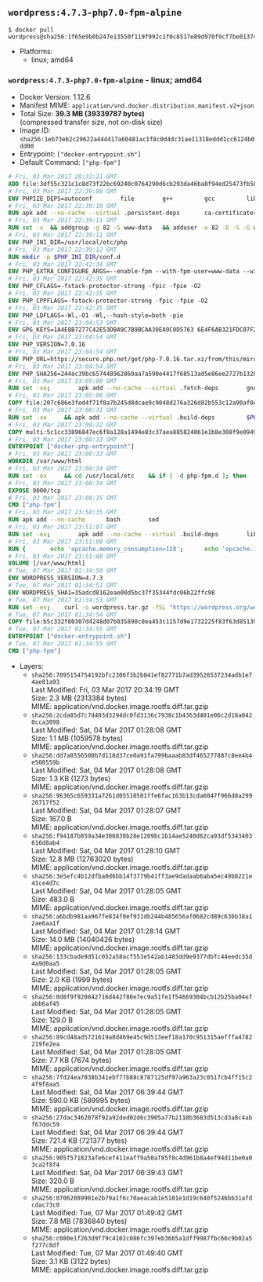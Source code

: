 ## `wordpress:4.7.3-php7.0-fpm-alpine`

```console
$ docker pull wordpress@sha256:1f65e9b0b247e13550f119f992c1f0c8517e89d970f9cf7be01374950e7acd45
```

-	Platforms:
	-	linux; amd64

### `wordpress:4.7.3-php7.0-fpm-alpine` - linux; amd64

-	Docker Version: 1.12.6
-	Manifest MIME: `application/vnd.docker.distribution.manifest.v2+json`
-	Total Size: **39.3 MB (39339787 bytes)**  
	(compressed transfer size, not on-disk size)
-	Image ID: `sha256:1eb73eb2c29622a444417a60481ac1f8c0d4dc31ae11318eddd1cc6124b0dd00`
-	Entrypoint: `["docker-entrypoint.sh"]`
-	Default Command: `["php-fpm"]`

```dockerfile
# Fri, 03 Mar 2017 20:32:21 GMT
ADD file:3df55c321c1c8d73f22bc69240c0764290d6cb293da46ba8f94ed25473fb5853 in / 
# Fri, 03 Mar 2017 22:39:08 GMT
ENV PHPIZE_DEPS=autoconf 		file 		g++ 		gcc 		libc-dev 		make 		pkgconf 		re2c
# Fri, 03 Mar 2017 22:39:10 GMT
RUN apk add --no-cache --virtual .persistent-deps 		ca-certificates 		curl 		tar 		xz
# Fri, 03 Mar 2017 22:39:11 GMT
RUN set -x 	&& addgroup -g 82 -S www-data 	&& adduser -u 82 -D -S -G www-data www-data
# Fri, 03 Mar 2017 22:39:11 GMT
ENV PHP_INI_DIR=/usr/local/etc/php
# Fri, 03 Mar 2017 22:39:12 GMT
RUN mkdir -p $PHP_INI_DIR/conf.d
# Fri, 03 Mar 2017 22:42:34 GMT
ENV PHP_EXTRA_CONFIGURE_ARGS=--enable-fpm --with-fpm-user=www-data --with-fpm-group=www-data
# Fri, 03 Mar 2017 22:42:35 GMT
ENV PHP_CFLAGS=-fstack-protector-strong -fpic -fpie -O2
# Fri, 03 Mar 2017 22:42:35 GMT
ENV PHP_CPPFLAGS=-fstack-protector-strong -fpic -fpie -O2
# Fri, 03 Mar 2017 22:42:35 GMT
ENV PHP_LDFLAGS=-Wl,-O1 -Wl,--hash-style=both -pie
# Fri, 03 Mar 2017 23:04:53 GMT
ENV GPG_KEYS=1A4E8B7277C42E53DBA9C7B9BCAA30EA9C0D5763 6E4F6AB321FDC07F2C332E3AC2BF0BC433CFC8B3
# Fri, 03 Mar 2017 23:04:54 GMT
ENV PHP_VERSION=7.0.16
# Fri, 03 Mar 2017 23:04:54 GMT
ENV PHP_URL=https://secure.php.net/get/php-7.0.16.tar.xz/from/this/mirror PHP_ASC_URL=https://secure.php.net/get/php-7.0.16.tar.xz.asc/from/this/mirror
# Fri, 03 Mar 2017 23:04:54 GMT
ENV PHP_SHA256=244ac39bc657448962860aa7a590e4417f68513ad5e86ee2727b1328b0537309 PHP_MD5=6161aba9d24322d889da5d2ff944bddf
# Fri, 03 Mar 2017 23:05:00 GMT
RUN set -xe; 		apk add --no-cache --virtual .fetch-deps 		gnupg 		openssl 	; 		mkdir -p /usr/src; 	cd /usr/src; 		wget -O php.tar.xz "$PHP_URL"; 		if [ -n "$PHP_SHA256" ]; then 		echo "$PHP_SHA256 *php.tar.xz" | sha256sum -c -; 	fi; 	if [ -n "$PHP_MD5" ]; then 		echo "$PHP_MD5 *php.tar.xz" | md5sum -c -; 	fi; 		if [ -n "$PHP_ASC_URL" ]; then 		wget -O php.tar.xz.asc "$PHP_ASC_URL"; 		export GNUPGHOME="$(mktemp -d)"; 		for key in $GPG_KEYS; do 			gpg --keyserver ha.pool.sks-keyservers.net --recv-keys "$key"; 		done; 		gpg --batch --verify php.tar.xz.asc php.tar.xz; 		rm -r "$GNUPGHOME"; 	fi; 		apk del .fetch-deps
# Fri, 03 Mar 2017 23:05:00 GMT
COPY file:207c686e3fed4f71f8a7b245d8dcae9c9048d276a326d82b553c12a90af0c0ca in /usr/local/bin/ 
# Fri, 03 Mar 2017 23:08:31 GMT
RUN set -xe 	&& apk add --no-cache --virtual .build-deps 		$PHPIZE_DEPS 		curl-dev 		libedit-dev 		libxml2-dev 		openssl-dev 		sqlite-dev 		&& export CFLAGS="$PHP_CFLAGS" 		CPPFLAGS="$PHP_CPPFLAGS" 		LDFLAGS="$PHP_LDFLAGS" 	&& docker-php-source extract 	&& cd /usr/src/php 	&& ./configure 		--with-config-file-path="$PHP_INI_DIR" 		--with-config-file-scan-dir="$PHP_INI_DIR/conf.d" 				--disable-cgi 				--enable-ftp 		--enable-mbstring 		--enable-mysqlnd 				--with-curl 		--with-libedit 		--with-openssl 		--with-zlib 				$PHP_EXTRA_CONFIGURE_ARGS 	&& make -j "$(getconf _NPROCESSORS_ONLN)" 	&& make install 	&& { find /usr/local/bin /usr/local/sbin -type f -perm +0111 -exec strip --strip-all '{}' + || true; } 	&& make clean 	&& docker-php-source delete 		&& runDeps="$( 		scanelf --needed --nobanner --recursive /usr/local 			| awk '{ gsub(/,/, "\nso:", $2); print "so:" $2 }' 			| sort -u 			| xargs -r apk info --installed 			| sort -u 	)" 	&& apk add --no-cache --virtual .php-rundeps $runDeps 		&& apk del .build-deps
# Fri, 03 Mar 2017 23:08:32 GMT
COPY multi:5c1cc33896847ec6f8a128a1494e83c37aea885824061e1b8e308f9e09499956 in /usr/local/bin/ 
# Fri, 03 Mar 2017 23:08:33 GMT
ENTRYPOINT ["docker-php-entrypoint"]
# Fri, 03 Mar 2017 23:08:33 GMT
WORKDIR /var/www/html
# Fri, 03 Mar 2017 23:08:34 GMT
RUN set -ex 	&& cd /usr/local/etc 	&& if [ -d php-fpm.d ]; then 		sed 's!=NONE/!=!g' php-fpm.conf.default | tee php-fpm.conf > /dev/null; 		cp php-fpm.d/www.conf.default php-fpm.d/www.conf; 	else 		mkdir php-fpm.d; 		cp php-fpm.conf.default php-fpm.d/www.conf; 		{ 			echo '[global]'; 			echo 'include=etc/php-fpm.d/*.conf'; 		} | tee php-fpm.conf; 	fi 	&& { 		echo '[global]'; 		echo 'error_log = /proc/self/fd/2'; 		echo; 		echo '[www]'; 		echo '; if we send this to /proc/self/fd/1, it never appears'; 		echo 'access.log = /proc/self/fd/2'; 		echo; 		echo 'clear_env = no'; 		echo; 		echo '; Ensure worker stdout and stderr are sent to the main error log.'; 		echo 'catch_workers_output = yes'; 	} | tee php-fpm.d/docker.conf 	&& { 		echo '[global]'; 		echo 'daemonize = no'; 		echo; 		echo '[www]'; 		echo 'listen = [::]:9000'; 	} | tee php-fpm.d/zz-docker.conf
# Fri, 03 Mar 2017 23:08:34 GMT
EXPOSE 9000/tcp
# Fri, 03 Mar 2017 23:08:35 GMT
CMD ["php-fpm"]
# Fri, 03 Mar 2017 23:50:35 GMT
RUN apk add --no-cache 		bash 		sed
# Fri, 03 Mar 2017 23:51:07 GMT
RUN set -ex; 		apk add --no-cache --virtual .build-deps 		libjpeg-turbo-dev 		libpng-dev 	; 		docker-php-ext-configure gd --with-png-dir=/usr --with-jpeg-dir=/usr; 	docker-php-ext-install gd mysqli opcache; 		runDeps="$( 		scanelf --needed --nobanner --recursive 			/usr/local/lib/php/extensions 			| awk '{ gsub(/,/, "\nso:", $2); print "so:" $2 }' 			| sort -u 			| xargs -r apk info --installed 			| sort -u 	)"; 	apk add --virtual .wordpress-phpexts-rundeps $runDeps; 	apk del .build-deps
# Fri, 03 Mar 2017 23:51:08 GMT
RUN { 		echo 'opcache.memory_consumption=128'; 		echo 'opcache.interned_strings_buffer=8'; 		echo 'opcache.max_accelerated_files=4000'; 		echo 'opcache.revalidate_freq=2'; 		echo 'opcache.fast_shutdown=1'; 		echo 'opcache.enable_cli=1'; 	} > /usr/local/etc/php/conf.d/opcache-recommended.ini
# Fri, 03 Mar 2017 23:51:08 GMT
VOLUME [/var/www/html]
# Tue, 07 Mar 2017 01:34:50 GMT
ENV WORDPRESS_VERSION=4.7.3
# Tue, 07 Mar 2017 01:34:51 GMT
ENV WORDPRESS_SHA1=35adcd8162eae00d5bc37f35344fdc06b22ffc98
# Tue, 07 Mar 2017 01:34:53 GMT
RUN set -ex; 	curl -o wordpress.tar.gz -fSL "https://wordpress.org/wordpress-${WORDPRESS_VERSION}.tar.gz"; 	echo "$WORDPRESS_SHA1 *wordpress.tar.gz" | sha1sum -c -; 	tar -xzf wordpress.tar.gz -C /usr/src/; 	rm wordpress.tar.gz; 	chown -R www-data:www-data /usr/src/wordpress
# Tue, 07 Mar 2017 01:34:54 GMT
COPY file:b5c332f80307d4248d07b035890c0ea453c1157d9e1732225f83f63d851392b5 in /usr/local/bin/ 
# Tue, 07 Mar 2017 01:34:55 GMT
ENTRYPOINT ["docker-entrypoint.sh"]
# Tue, 07 Mar 2017 01:34:55 GMT
CMD ["php-fpm"]
```

-	Layers:
	-	`sha256:7095154754192bfc2306f3b2b841ef82771b7ad39526537234adb1e74ae81a93`  
		Last Modified: Fri, 03 Mar 2017 20:34:19 GMT  
		Size: 2.3 MB (2313384 bytes)  
		MIME: application/vnd.docker.image.rootfs.diff.tar.gzip
	-	`sha256:2cda85d7c7d403d3294dc0fd3136c7938c1b4363d401e06c2d18a0420cca3098`  
		Last Modified: Sat, 04 Mar 2017 01:28:08 GMT  
		Size: 1.1 MB (1059578 bytes)  
		MIME: application/vnd.docker.image.rootfs.diff.tar.gzip
	-	`sha256:dd7a8556500b7d118d37ce0a91fa799baaab83df465277887c8ee4b4e508559b`  
		Last Modified: Sat, 04 Mar 2017 01:28:08 GMT  
		Size: 1.3 KB (1273 bytes)  
		MIME: application/vnd.docker.image.rootfs.diff.tar.gzip
	-	`sha256:96365c659331a7261d05510501ffe6fac163b13cda6047f966d8a29920717f52`  
		Last Modified: Sat, 04 Mar 2017 01:28:07 GMT  
		Size: 167.0 B  
		MIME: application/vnd.docker.image.rootfs.diff.tar.gzip
	-	`sha256:f94187b859a34e306838b28e1209bc1b14ae5240d62ca93df5343403616d8ab4`  
		Last Modified: Sat, 04 Mar 2017 01:28:10 GMT  
		Size: 12.8 MB (12763020 bytes)  
		MIME: application/vnd.docker.image.rootfs.diff.tar.gzip
	-	`sha256:3e5efc4b12dfba0d6bb14f3779b41ff3ae9dadaab6aba5ec49b8221e41ce4d7c`  
		Last Modified: Sat, 04 Mar 2017 01:28:05 GMT  
		Size: 483.0 B  
		MIME: application/vnd.docker.image.rootfs.diff.tar.gzip
	-	`sha256:a6bdb981aa967fe834f0ef931db244b485656af0682cd89c636b38a12ae6aa1f`  
		Last Modified: Sat, 04 Mar 2017 01:28:14 GMT  
		Size: 14.0 MB (14040426 bytes)  
		MIME: application/vnd.docker.image.rootfs.diff.tar.gzip
	-	`sha256:133cbade9d51c052a58acf553e542ab1403dd9e9377dbfc44eedc35d4a9d0aa5`  
		Last Modified: Sat, 04 Mar 2017 01:28:05 GMT  
		Size: 2.0 KB (1999 bytes)  
		MIME: application/vnd.docker.image.rootfs.diff.tar.gzip
	-	`sha256:0d8f9f920842716d442f80e7ec9a51fe1f54669304bcb12b25ba04e7abb6af45`  
		Last Modified: Sat, 04 Mar 2017 01:28:05 GMT  
		Size: 129.0 B  
		MIME: application/vnd.docker.image.rootfs.diff.tar.gzip
	-	`sha256:89cd48ad5721619a8d469e45c9d513eef18a170c951315aefffa4782219fe2ea`  
		Last Modified: Sat, 04 Mar 2017 01:28:05 GMT  
		Size: 7.7 KB (7674 bytes)  
		MIME: application/vnd.docker.image.rootfs.diff.tar.gzip
	-	`sha256:7fd24ea7038b341ebf77b88c8787125df97a963a23c0517cb4ff15c24f9f8aa5`  
		Last Modified: Sat, 04 Mar 2017 06:39:44 GMT  
		Size: 590.0 KB (589995 bytes)  
		MIME: application/vnd.docker.image.rootfs.diff.tar.gzip
	-	`sha256:27dac3462078f92a92ded02d6c3905a77b2110b3683d513cd3a8c4abf67ddc59`  
		Last Modified: Sat, 04 Mar 2017 06:39:44 GMT  
		Size: 721.4 KB (721377 bytes)  
		MIME: application/vnd.docker.image.rootfs.diff.tar.gzip
	-	`sha256:905f571823afe6cef411eaff9a50af85f8c4d961b8a4ef94d11be0a03ca2f8f4`  
		Last Modified: Sat, 04 Mar 2017 06:39:43 GMT  
		Size: 320.0 B  
		MIME: application/vnd.docker.image.rootfs.diff.tar.gzip
	-	`sha256:07062089901e2b79a1f6c70aeacab1e5101e1d19c640f5246bb31afdcdac73c0`  
		Last Modified: Tue, 07 Mar 2017 01:49:42 GMT  
		Size: 7.8 MB (7836840 bytes)  
		MIME: application/vnd.docker.image.rootfs.diff.tar.gzip
	-	`sha256:c080e1f263d9f79c4102c086fc397eb3665a1dff9987fbc66c9b02a5f277c8df`  
		Last Modified: Tue, 07 Mar 2017 01:49:40 GMT  
		Size: 3.1 KB (3122 bytes)  
		MIME: application/vnd.docker.image.rootfs.diff.tar.gzip
